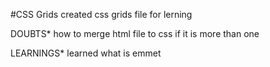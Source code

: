 #CSS Grids
created css grids file for lerning 

DOUBTS*
how to merge html file to css if it is more than one





LEARNINGS*
learned what is emmet